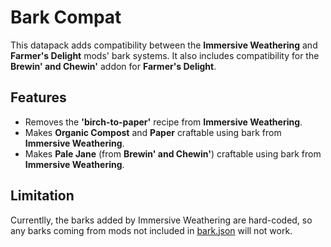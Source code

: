 # Bark Compat

This datapack adds compatibility between the **Immersive Weathering** and **Farmer's Delight** mods' bark systems. It also includes compatibility for the **Brewin' and Chewin'** addon for **Farmer's Delight**.

## Features
- Removes the **'birch-to-paper'** recipe from **Immersive Weathering**.
- Makes **Organic Compost** and **Paper** craftable using bark from **Immersive Weathering**.
- Makes **Pale Jane** (from **Brewin' and Chewin'**) craftable using bark from **Immersive Weathering**.

## Limitation
Currentlly, the barks added by Immersive Weathering are hard-coded, so any barks coming from mods not included in [bark.json](./data/bark_compat/tags/items/bark.json) will not work.
